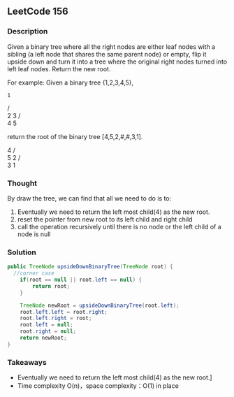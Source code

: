 ## LeetCode 156

### Description
Given a binary tree where all the right nodes are either leaf nodes with a sibling (a left node that shares the same parent node) or empty, flip it upside down and turn it into a tree where the original right nodes turned into left leaf nodes. Return the new root.

For example:
Given a binary tree {1,2,3,4,5},

    1
   / \
  2   3
 / \
4   5


return the root of the binary tree [4,5,2,#,#,3,1].

   4
  / \
 5   2
    / \
   3   1  

### Thought
By draw the tree, we can find that all we need to do is to:
1. Eventually we need to return the left most child(4) as the new root.
2. reset the pointer from new root to its left child and right child
3. call the operation recursively until there is no node or the left child of a node is null

### Solution
```java
public TreeNode upsideDownBinaryTree(TreeNode root) {
  //corner case
    if(root == null || root.left == null) {
        return root;
    }

    TreeNode newRoot = upsideDownBinaryTree(root.left);
    root.left.left = root.right;   
    root.left.right = root;  
    root.left = null;
    root.right = null;
    return newRoot;
}
```

### Takeaways
* Eventually we need to return the left most child(4) as the new root.]
* Time complexity O(n)，space complexity：O(1) in place

